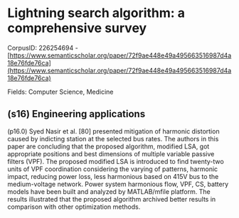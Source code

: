 # Lightning search algorithm: a comprehensive survey

CorpusID: 226254694 - [https://www.semanticscholar.org/paper/72f9ae448e49a495663516987d4a18e76fde76ca](https://www.semanticscholar.org/paper/72f9ae448e49a495663516987d4a18e76fde76ca)

Fields: Computer Science, Medicine

## (s16) Engineering applications
(p16.0) Syed Nasir et al. [80] presented mitigation of harmonic distortion caused by indicting station at the selected bus rates. The authors in this paper are concluding that the proposed algorithm, modified LSA, got appropriate positions and best dimensions of multiple variable passive filters (VPF). The proposed modified LSA is introduced to find twenty-two units of VPF coordination considering the varying of patterns, harmonic impact, reducing power loss, less harmonious based on 415V bus to the medium-voltage network. Power system harmonious flow, VPF, CS, battery models have been built and analyzed by MATLAB/mfile platform. The results illustrated that the proposed algorithm archived better results in comparison with other optimization methods.
